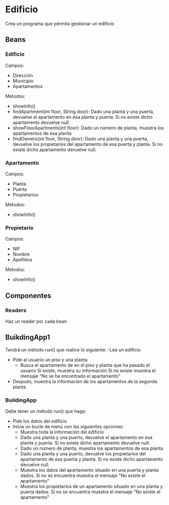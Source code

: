 # Edificio

Crea un programa que permita gestionar un edificio

## Beans

### Edificio

Campos:
- Dirección
- Municipio
- Apartamentos

Métodos:
- showInfo()
- findApartment(int floor, String door): Dado una planta y una puerta,
  devuelve el apartamento en esa planta y puerta. Si no existe dicho apartamento
  devuelve null.
- showFloorApartments(int floor): Dado un número de planta, muestra los
  apartamentos de esa planta
- findOwners(int floor, String door): Dado una planta y una puerta, devuelve
  los propietarios del apartamento de esa puerta y planta. Si no existe dicho
  apartamento devuelve null.

### Apartamento

Campos:
- Planta
- Puerta
- Propietarios

Métodos:
- showInfo()

### Propietario

Campos:
- NIF
- Nombre
- Apellidos

Métodos:
- showInfo()

## Componentes

### Readers

Haz un reader por cada bean

## BuikdingApp1
Tendrá un método run() que realice lo siguiente:
-Lee un edificio 
- Pide al usuario un piso y una planta
  - Busca el apartamento de en el piso y planta que ha pasado el usuario
    Si existe, muestra su información
    Si no existe muestra el mensaje "No se ha encontrado el apartamento"
- Después, muestra la información de los apartamentos de la segunda planta

### BuildingApp

Debe tener un método run() que haga:
- Pide los datos del edificio
- Inicia un bucle de menú con las siguientes opciones:
    - Muestra toda la información del edificio
    - Dado una planta y una puerto, devuelve el apartamento en esa planta y puerta. Si no existe dicho apartamento devuelve null.
    - Dado un número de planta, muestra los apartamentos de esa planta
    - Dado una planta y una puerto, devuelve los propietarios del apartamento de esa puerta y planta. Si no existe dicho apartamento devuelve null.
    - Muestra los datos del apartamento situado en una puerta y planta dados. Si no se encuentra muestra el mensaje "No existe el apartamento"
    - Muestra los propietarios de un apartamento situado en una planta y puerta dados. Si no se encuentra muestra el mensaje "No existe el apartamento"
